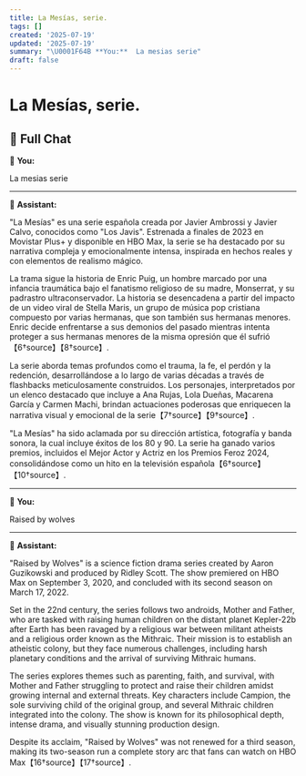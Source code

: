 ```yaml
---
title: La Mesías, serie.
tags: []
created: '2025-07-19'
updated: '2025-07-19'
summary: "\U0001F64B **You:**  La mesias serie"
draft: false
---
```


# La Mesías, serie.

## 🧠 Full Chat

🙋 **You:**

La mesias serie

---

🤖 **Assistant:**

"La Mesías" es una serie española creada por Javier Ambrossi y Javier Calvo, conocidos como "Los Javis". Estrenada a finales de 2023 en Movistar Plus+ y disponible en HBO Max, la serie se ha destacado por su narrativa compleja y emocionalmente intensa, inspirada en hechos reales y con elementos de realismo mágico.

La trama sigue la historia de Enric Puig, un hombre marcado por una infancia traumática bajo el fanatismo religioso de su madre, Monserrat, y su padrastro ultraconservador. La historia se desencadena a partir del impacto de un video viral de Stella Maris, un grupo de música pop cristiana compuesto por varias hermanas, que son también sus hermanas menores. Enric decide enfrentarse a sus demonios del pasado mientras intenta proteger a sus hermanas menores de la misma opresión que él sufrió【6†source】【8†source】.

La serie aborda temas profundos como el trauma, la fe, el perdón y la redención, desarrollándose a lo largo de varias décadas a través de flashbacks meticulosamente construidos. Los personajes, interpretados por un elenco destacado que incluye a Ana Rujas, Lola Dueñas, Macarena García y Carmen Machi, brindan actuaciones poderosas que enriquecen la narrativa visual y emocional de la serie【7†source】【9†source】.

"La Mesías" ha sido aclamada por su dirección artística, fotografía y banda sonora, la cual incluye éxitos de los 80 y 90. La serie ha ganado varios premios, incluidos el Mejor Actor y Actriz en los Premios Feroz 2024, consolidándose como un hito en la televisión española【6†source】【10†source】.

---

🙋 **You:**

Raised by wolves

---

🤖 **Assistant:**

"Raised by Wolves" is a science fiction drama series created by Aaron Guzikowski and produced by Ridley Scott. The show premiered on HBO Max on September 3, 2020, and concluded with its second season on March 17, 2022. 

Set in the 22nd century, the series follows two androids, Mother and Father, who are tasked with raising human children on the distant planet Kepler-22b after Earth has been ravaged by a religious war between militant atheists and a religious order known as the Mithraic. Their mission is to establish an atheistic colony, but they face numerous challenges, including harsh planetary conditions and the arrival of surviving Mithraic humans.

The series explores themes such as parenting, faith, and survival, with Mother and Father struggling to protect and raise their children amidst growing internal and external threats. Key characters include Campion, the sole surviving child of the original group, and several Mithraic children integrated into the colony. The show is known for its philosophical depth, intense drama, and visually stunning production design.

Despite its acclaim, "Raised by Wolves" was not renewed for a third season, making its two-season run a complete story arc that fans can watch on HBO Max【16†source】【17†source】.